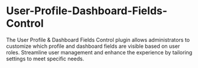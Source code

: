 # User-Profile-Dashboard-Fields-Control
The User Profile &amp; Dashboard Fields Control plugin allows administrators to customize which profile and dashboard fields are visible based on user roles. Streamline user management and enhance the experience by tailoring settings to meet specific needs.
